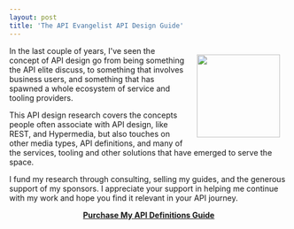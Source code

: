 ```yaml
---
layout: post
title: 'The API Evangelist API Design Guide'
---
```

<p><a href="http://apis.how/jxcvi8wng2"><img style="padding: 15px;" src="https://s3.amazonaws.com/kinlane-productions/whitepapers/design/api-evangelist-api-design-guide-may-2016-cover.png" alt="" width="150" align="right" /></a></p>
<p>In the last couple of years, I've seen the concept of API design go from being something the API elite discuss, to something that involves business users, and something that has spawned a whole ecosystem of service and tooling providers.&nbsp;</p>
<p>This API design research covers the concepts people often associate with API design, like REST, and Hypermedia, but also touches on other media types, API definitions, and many of the services, tooling and other solutions that have emerged to serve the space.</p>
<p>I fund my research through consulting, selling my guides, and the generous support of my sponsors. I appreciate your support in helping me continue with my work and hope you find it relevant in your API journey. &nbsp;</p>
<p style="text-align: center;"><a href="http://apis.how/jxcvi8wng2"><strong>Purchase My API Definitions Guide</strong></a></p>